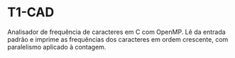 # T1-CAD
Analisador de frequência de caracteres em C com OpenMP. Lê da entrada padrão e imprime as frequências dos caracteres em ordem crescente, com paralelismo aplicado à contagem.
